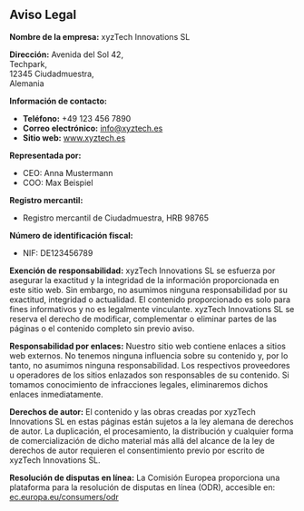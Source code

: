 ## Aviso Legal

**Nombre de la empresa:** xyzTech Innovations SL

**Dirección:**
Avenida del Sol 42,  
Techpark,  
12345 Ciudadmuestra,  
Alemania

**Información de contacto:**
- **Teléfono:** +49 123 456 7890
- **Correo electrónico:** info@xyztech.es
- **Sitio web:** www.xyztech.es

**Representada por:**
- CEO: Anna Mustermann
- COO: Max Beispiel

**Registro mercantil:**
- Registro mercantil de Ciudadmuestra, HRB 98765

**Número de identificación fiscal:**
- NIF: DE123456789

**Exención de responsabilidad:**
xyzTech Innovations SL se esfuerza por asegurar la exactitud y la integridad de la información proporcionada en este sitio web. Sin embargo, no asumimos ninguna responsabilidad por su exactitud, integridad o actualidad. El contenido proporcionado es solo para fines informativos y no es legalmente vinculante. xyzTech Innovations SL se reserva el derecho de modificar, complementar o eliminar partes de las páginas o el contenido completo sin previo aviso.

**Responsabilidad por enlaces:**
Nuestro sitio web contiene enlaces a sitios web externos. No tenemos ninguna influencia sobre su contenido y, por lo tanto, no asumimos ninguna responsabilidad. Los respectivos proveedores u operadores de los sitios enlazados son responsables de su contenido. Si tomamos conocimiento de infracciones legales, eliminaremos dichos enlaces inmediatamente.

**Derechos de autor:**
El contenido y las obras creadas por xyzTech Innovations SL en estas páginas están sujetos a la ley alemana de derechos de autor. La duplicación, el procesamiento, la distribución y cualquier forma de comercialización de dicho material más allá del alcance de la ley de derechos de autor requieren el consentimiento previo por escrito de xyzTech Innovations SL.

**Resolución de disputas en línea:**
La Comisión Europea proporciona una plataforma para la resolución de disputas en línea (ODR), accesible en: [ec.europa.eu/consumers/odr](https://ec.europa.eu/consumers/odr)
